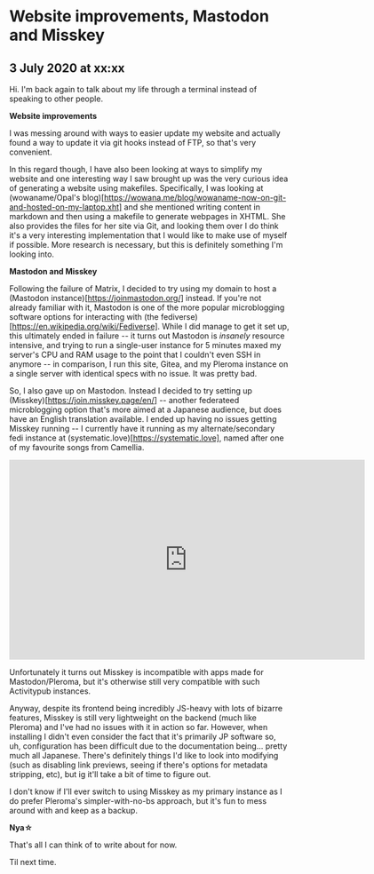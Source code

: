 # Website improvements, Mastodon and Misskey

## 3 July 2020 at xx:xx

Hi. I'm back again to talk about my life through a terminal instead of speaking to other people.

**Website improvements**

I was messing around with ways to easier update my website and actually found a way to update it via git hooks instead of FTP, so that's very convenient. 

In this regard though, I have also been looking at ways to simplify my website and one interesting way I saw brought up was the very curious idea of generating a website using makefiles. Specifically, I was looking at (wowaname/Opal's blog)[https://wowana.me/blog/wowaname-now-on-git-and-hosted-on-my-laptop.xht] and she mentioned writing content in markdown and then using a makefile to generate webpages in XHTML. She also provides the files for her site via Git, and looking them over I do think it's a very interesting implementation that I would like to make use of myself if possible. More research is necessary, but this is definitely something I'm looking into.

**Mastodon and Misskey**

Following the failure of Matrix, I decided to try using my domain to host a (Mastodon instance)[https://joinmastodon.org/] instead. If you're not already familiar with it, Mastodon is one of the more popular microblogging software options for interacting with (the fediverse)[https://en.wikipedia.org/wiki/Fediverse]. While I did manage to get it set up, this ultimately ended in failure -- it turns out Mastodon is *insanely* resource intensive, and trying to run a single-user instance for 5 minutes maxed my server's CPU and RAM usage to the point that I couldn't even SSH in anymore -- in comparison, I run this site, Gitea, and my Pleroma instance on a single server with identical specs with no issue. It was pretty bad.

So, I also gave up on Mastodon. Instead I decided to try setting up (Misskey)[https://join.misskey.page/en/] -- another federateed microblogging option that's more aimed at a Japanese audience, but does have an English translation available. I ended up having no issues getting Misskey running -- I currently have it running as my alternate/secondary fedi instance at (systematic.love)[https://systematic.love], named after one of my favourite songs from Camellia.

<iframe id='ivplayer' width='640' height='360' src='https://invidio.us/embed/gWiA9o6fv4U' style='border:none;'></iframe>

Unfortunately it turns out Misskey is incompatible with apps made for Mastodon/Pleroma, but it's otherwise still very compatible with such Activitypub instances. 

Anyway, despite its frontend being incredibly JS-heavy with lots of bizarre features, Misskey is still very lightweight on the backend (much like Pleroma) and I've had no issues with it in action so far. However, when installing I didn't even consider the fact that it's primarily JP software so, uh, configuration has been difficult due to the documentation being... pretty much all Japanese. There's definitely things I'd like to look into modifying (such as disabling link previews, seeing if there's options for metadata stripping, etc), but ig it'll take a bit of time to figure out. 

I don't know if I'll ever switch to using Misskey as my primary instance as I do prefer Pleroma's simpler-with-no-bs approach, but it's fun to mess around with and keep as a backup.

**Nya&#9734;**

That's all I can think of to write about for now.

Til next time.